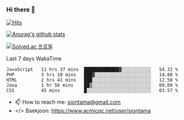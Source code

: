### Hi there 👋

[![Hits](https://hits.seeyoufarm.com/api/count/incr/badge.svg?url=https%3A%2F%2Fgithub.com%2FYaminyam&count_bg=%2379C83D&title_bg=%23555555&icon=&icon_color=%23E7E7E7&title=hits&edge_flat=false)](https://hits.seeyoufarm.com)

[![Anurag's github stats](https://github-readme-stats.vercel.app/api?username=Yaminyam)](https://github.com/anuraghazra/github-readme-stats)

[![Solved.ac
프로필](http://mazassumnida.wtf/api/generate_badge?boj=siontama)](https://solved.ac/siontama)

Last 7 days WakaTime
<!--START_SECTION:waka-->
```text
JavaScript   11 hrs 37 mins  █████████████▓░░░░░░░░░░░   54.32 % 
PHP          3 hrs 10 mins   ███▓░░░░░░░░░░░░░░░░░░░░░   14.88 % 
HTML         2 hrs 41 mins   ███░░░░░░░░░░░░░░░░░░░░░░   12.58 % 
Java         1 hr 56 mins    ██▒░░░░░░░░░░░░░░░░░░░░░░   09.09 % 
CSS          45 mins         █░░░░░░░░░░░░░░░░░░░░░░░░   03.57 % 
```
<!--END_SECTION:waka-->

- 📫 How to reach me: siontama@gmail.com
- </> Baekjoon: https://www.acmicpc.net/user/siontama

<!--
**Yaminyam/Yaminyam** is a ✨ _special_ ✨ repository because its `README.md` (this file) appears on your GitHub profile.

Here are some ideas to get you started:

- 🔭 I’m currently working on ...
- 🌱 I’m currently learning ...
- 👯 I’m looking to collaborate on ...
- 🤔 I’m looking for help with ...
- 💬 Ask me about ...
- 📫 How to reach me: ...
- 😄 Pronouns: ...
- ⚡ Fun fact: ...
-->
